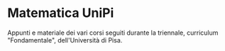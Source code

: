# Matematica UniPi
Appunti e materiale dei vari corsi seguiti durante la triennale, curriculum "Fondamentale", dell'Università di Pisa.
